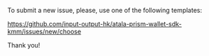 To submit a new issue, please, use one of the following templates:

https://github.com/input-output-hk/atala-prism-wallet-sdk-kmm/issues/new/choose

Thank you!
